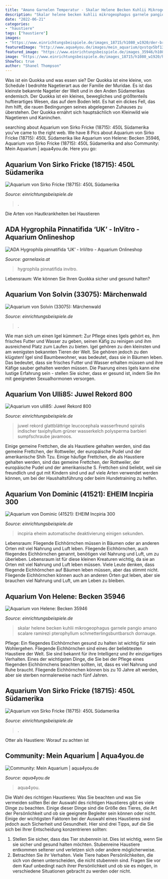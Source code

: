 ```yaml
---
title: "Amano Garnelen Temperatur - Skalar Helene Becken Kuhlii Mikrogeophagus Garnele Pangio Amano Scalare Ramirezi Pterophyllum Schmetterlingsbuntbarsch Dornauge"
description: "Skalar helene becken kuhlii mikrogeophagus garnele pangio amano scalare ramirezi pterophyllum schmetterlingsbuntbarsch dornauge"
date: "2022-06-21"
categories:
- "haustiere"
tags: ["haustiere"]
images:
- "https://www.einrichtungsbeispiele.de/images_18715/h1080_w1920/der-brilliant-tuerkisene-bock-fast-flaechig-tuerkis--15-cm--etwa-2-5-jahre-alt-__e53bf87f70f3ace65bde0e6f640bfd90.jpg"
featuredImage: "http://www.aqua4you.de/images/mein_aquarium/qvstqv5bf13u.jpg"
featured_image: "https://www.einrichtungsbeispiele.de/images_35946/h1080_w1920/freischwimmender-skalar-nachwuchs__e155d15047e05a1e20e070cb8c141ac0.jpg"
image: "https://www.einrichtungsbeispiele.de/images_18715/h1080_w1920/hier-seit-juni-2011-ebenfalls-rot-tuerkis--stendker-damals--12-cm----__ee8f62497776324f02698317d1a700ed.jpg"
ShowToc: true
author: "Shanel Thompson"
---
```



Was ist ein Quokka und was essen sie?
Der Quokka ist eine kleine, von Schedule I bedrohte Nagetierart aus der Familie der Muridae. Es ist das kleinste bekannte Nagetier der Welt und in den Anden Südamerikas endemisch. Der Quokka ist ein kleines, bewegliches und größtenteils huftierartiges Wesen, das auf dem Boden lebt. Es hat ein dickes Fell, das ihm hilft, die rauen Bedingungen seines abgelegenen Zuhauses zu überstehen. Der Quokka ernährt sich hauptsächlich von Kleinwild wie Nagetieren und Kaninchen.

	

		
searching about Aquarium von Sirko Fricke (18715): 450L Südamerika you've came to the right web. We have 8 Pics about Aquarium von Sirko Fricke (18715): 450L Südamerika like Aquarium von Helene: Becken 35946, Aquarium von Sirko Fricke (18715): 450L Südamerika and also Community: Mein Aquarium | aqua4you.de. Here you go:
		
    
## Aquarium Von Sirko Fricke (18715): 450L Südamerika

<img loading=lazy src="https://www.einrichtungsbeispiele.de/images_18715/h1080_w1920/hier-seit-juni-2011-ebenfalls-rot-tuerkis--stendker-damals--12-cm----__ee8f62497776324f02698317d1a700ed.jpg" onerror="this.onerror=null;this.src='https://tse4.mm.bing.net/th?id=OIP.iVok4PyTJSICDUXtFOnVkQHaFj&amp;pid=15.1';" alt="Aquarium von Sirko Fricke (18715): 450L Südamerika">

_Source: einrichtungsbeispiele.de_

>. 

	

Die Arten von Hautkrankheiten bei Haustieren

    
## ADA Hygrophila Pinnatifida ‘UK’ - InVitro - Aquarium Onlineshop

<img loading=lazy src="https://www.garnelaxia.at/WebRoot/Store2/Shops/es10563248/60A6/E6C3/C15E/56D7/D2E1/50ED/8966/9ED5/ADA_Hygrophila_pinnatifida_UK-2.jpg" onerror="this.onerror=null;this.src='https://tse3.mm.bing.net/th?id=OIP.p6vrcAAbuw7I39lVLUqBHgHaDJ&amp;pid=15.1';" alt="ADA Hygrophila pinnatifida ‘UK’ - InVitro - Aquarium Onlineshop">

_Source: garnelaxia.at_

>hygrophila pinnatifida invitro. 

	

Lebensraum: Wie können Sie Ihren Quokka sicher und gesund halten?

    
## Aquarium Von Solvin (33075): Märchenwald

<img loading=lazy src="https://www.einrichtungsbeispiele.de/images_33075/h1080_w1920/dennerle-co2-pflanzen-duenge-set-bio-60-mit-ventil-fuer-manuelle-nachtabschaltung__46990e0cb1ec5aa2d0f19544a75c1809.jpg" onerror="this.onerror=null;this.src='https://tse4.mm.bing.net/th?id=OIP.RaD2hq85qu32mckD1sDuHAHaFj&amp;pid=15.1';" alt="Aquarium von Solvin (33075): Märchenwald">

_Source: einrichtungsbeispiele.de_

>. 

	

Wie man sich um einen Igel kümmert: Zur Pflege eines Igels gehört es, ihm frisches Futter und Wasser zu geben, seinen Käfig zu reinigen und ihm ausreichend Platz zum Laufen zu bieten.
Igel gehören zu den kleinsten und am wenigsten bekannten Tieren der Welt. Sie gehören jedoch zu den klügsten! Igel sind Baumbewohner, was bedeutet, dass sie in Bäumen leben. Das bedeutet, dass sie frisches Futter und Wasser erhalten müssen und ihre Käfige sauber gehalten werden müssen. Die Paarung eines Igels kann eine lustige Erfahrung sein - stellen Sie sicher, dass er gesund ist, indem Sie ihn mit geeigneten Sexualhormonen versorgen.

    
## Aquarium Von Ulli85: Juwel Rekord 800

<img loading=lazy src="https://www.einrichtungsbeispiele.de/images_26040/h768_w1024/eleocharis--parvula__a90ba412961e918472dfe9fb70a6d99f.jpg" onerror="this.onerror=null;this.src='https://tse2.mm.bing.net/th?id=OIP.pYjQgyvrhm4pd3BctO8ZjwHaFj&amp;pid=15.1';" alt="Aquarium von ulli85: Juwel Rekord 800">

_Source: einrichtungsbeispiele.de_

>juwel rekord glattblättrige leucocephala wasserfreund spiralis indischer taxiphyllum grüner wasserkelch polysperma barbieri sumpfschraube javamoos. 

	

Einige gemeine Frettchen, die als Haustiere gehalten werden, sind das gemeine Frettchen, der Rottweiler, der europäische Pudel und der amerikanische Shih Tzu.
Einige häufige Frettchen, die als Haustiere gehalten werden, sind das gemeine Frettchen, der Rottweiler, der europäische Pudel und der amerikanische S. Frettchen sind beliebt, weil sie freundlich und gut mit Kindern sind und auf viele Arten verwendet werden können, um bei der Haushaltsführung oder beim Hundetraining zu helfen.

    
## Aquarium Von Dominic (41521): EHEIM Incpiria 300

<img loading=lazy src="https://www.einrichtungsbeispiele.de/images_41521/h1080_w1920/eheim-incpiria-300---technik---2__79e98ca6d6b313f4ecdd80e12d1a341d.jpg" onerror="this.onerror=null;this.src='https://tse1.mm.bing.net/th?id=OIP.EQXx7jNf9kshDDdm8nHLEAHaKO&amp;pid=15.1';" alt="Aquarium von Dominic (41521): EHEIM Incpiria 300">

_Source: einrichtungsbeispiele.de_

>incpiria eheim automatische deaktivierung einigen sekunden. 

	

Lebensraum: Fliegende Eichhörnchen müssen in Bäumen oder an anderen Orten mit viel Nahrung und Luft leben.
Fliegende Eichhörnchen, auch fliegendes Eichhörnchen genannt, benötigen viel Nahrung und Luft, um zu überleben. Lebensraum ist für diese kleinen Kreaturen wichtig, da sie an Orten mit viel Nahrung und Luft leben müssen. Viele Leute denken, dass fliegende Eichhörnchen auf Bäumen leben müssen, aber das stimmt nicht. Fliegende Eichhörnchen können auch an anderen Orten gut leben, aber sie brauchen viel Nahrung und Luft, um am Leben zu bleiben.

    
## Aquarium Von Helene: Becken 35946

<img loading=lazy src="https://www.einrichtungsbeispiele.de/images_35946/h1080_w1920/freischwimmender-skalar-nachwuchs__e155d15047e05a1e20e070cb8c141ac0.jpg" onerror="this.onerror=null;this.src='https://tse2.mm.bing.net/th?id=OIP.UTj2YXPzYA9vuuAtfAFtPQHaF6&amp;pid=15.1';" alt="Aquarium von Helene: Becken 35946">

_Source: einrichtungsbeispiele.de_

>skalar helene becken kuhlii mikrogeophagus garnele pangio amano scalare ramirezi pterophyllum schmetterlingsbuntbarsch dornauge. 

	

Pflege: Ein fliegendes Eichhörnchen gesund zu halten ist wichtig für sein Wohlergehen.
Fliegende Eichhörnchen sind eines der beliebtesten Haustiere der Welt. Sie sind bekannt für ihre Intelligenz und ihr einzigartiges Verhalten. Eines der wichtigsten Dinge, die Sie bei der Pflege eines fliegenden Eichhörnchens beachten sollten, ist, dass es viel Nahrung und Ruhe braucht. Fliegende Eichhörnchen können bis zu 10 Jahre alt werden, aber sie sterben normalerweise nach fünf Jahren.

    
## Aquarium Von Sirko Fricke (18715): 450L Südamerika

<img loading=lazy src="https://www.einrichtungsbeispiele.de/images_18715/h1080_w1920/der-brilliant-tuerkisene-bock-fast-flaechig-tuerkis--15-cm--etwa-2-5-jahre-alt-__e53bf87f70f3ace65bde0e6f640bfd90.jpg" onerror="this.onerror=null;this.src='https://tse4.mm.bing.net/th?id=OIP.33ZIwgXHIR1ynCwt4zYOxwHaFj&amp;pid=15.1';" alt="Aquarium von Sirko Fricke (18715): 450L Südamerika">

_Source: einrichtungsbeispiele.de_

>. 

	

Otter als Haustiere: Worauf zu achten ist

    
## Community: Mein Aquarium | Aqua4you.de

<img loading=lazy src="http://www.aqua4you.de/images/mein_aquarium/qvstqv5bf13u.jpg" onerror="this.onerror=null;this.src='https://tse3.mm.bing.net/th?id=OIP.MlT1Cn-qL4Plx94z4EgkOgHaFj&amp;pid=15.1';" alt="Community: Mein Aquarium | aqua4you.de">

_Source: aqua4you.de_

>aqua4you. 

	

Die Wahl des richtigen Haustieres: Was Sie beachten und was Sie vermeiden sollten
Bei der Auswahl des richtigen Haustieres gibt es viele Dinge zu beachten. Einige dieser Dinge sind die Größe des Tieres, die Art der Persönlichkeit und ob sie geeignete Begleiter sein können oder nicht. Einige der wichtigsten Faktoren bei der Auswahl eines Haustieres sind jedoch auch Sicherheit und Gesundheit. Hier sind drei Tipps, auf die Sie sich bei Ihrer Entscheidung konzentrieren sollten:
1. Stellen Sie sicher, dass das Tier stubenrein ist. Dies ist wichtig, wenn Sie sie sicher und gesund halten möchten. Stubenreine Haustiere entkommen seltener und verletzen sich oder andere möglicherweise.
2. Betrachten Sie ihr Verhalten. Viele Tiere haben Persönlichkeiten, die sich von denen unterscheiden, die nicht stubenrein sind. Fragen Sie vor dem Kauf unbedingt nach ihrer Persönlichkeit und ob sie es mögen, in verschiedene Situationen gebracht zu werden oder nicht.

